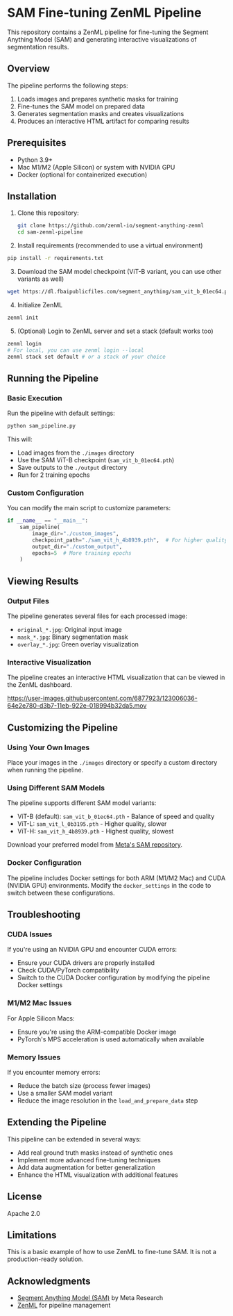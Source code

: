 # SAM Fine-tuning ZenML Pipeline

This repository contains a ZenML pipeline for fine-tuning the Segment Anything Model (SAM) and generating interactive visualizations of segmentation results.

## Overview

The pipeline performs the following steps:
1. Loads images and prepares synthetic masks for training
2. Fine-tunes the SAM model on prepared data
3. Generates segmentation masks and creates visualizations
4. Produces an interactive HTML artifact for comparing results

## Prerequisites

- Python 3.9+
- Mac M1/M2 (Apple Silicon) or system with NVIDIA GPU
- Docker (optional for containerized execution)

## Installation

1. Clone this repository:
   ```bash
   git clone https://github.com/zenml-io/segment-anything-zenml
   cd sam-zenml-pipeline
   ```

2. Install requirements (recommended to use a virtual environment)

```bash
pip install -r requirements.txt
```

3. Download the SAM model checkpoint (ViT-B variant, you can use other variants as well)

```bash
wget https://dl.fbaipublicfiles.com/segment_anything/sam_vit_b_01ec64.pth
```

4. Initialize ZenML

```bash
zenml init
```

5. (Optional) Login to ZenML server and set a stack (default works too)

```bash
zenml login
# For local, you can use zenml login --local
zenml stack set default # or a stack of your choice
```

## Running the Pipeline

### Basic Execution

Run the pipeline with default settings:

```bash
python sam_pipeline.py
```

This will:
- Load images from the `./images` directory
- Use the SAM ViT-B checkpoint (`sam_vit_b_01ec64.pth`)
- Save outputs to the `./output` directory
- Run for 2 training epochs

### Custom Configuration

You can modify the main script to customize parameters:

```python
if __name__ == "__main__":
    sam_pipeline(
        image_dir="./custom_images",
        checkpoint_path="./sam_vit_h_4b8939.pth",  # For higher quality
        output_dir="./custom_output",
        epochs=5  # More training epochs
    )
```

## Viewing Results

### Output Files

The pipeline generates several files for each processed image:
- `original_*.jpg`: Original input image
- `mask_*.jpg`: Binary segmentation mask
- `overlay_*.jpg`: Green overlay visualization

### Interactive Visualization

The pipeline creates an interactive HTML visualization that can be viewed in the ZenML dashboard.


https://user-images.githubusercontent.com/6877923/123006036-64e2e780-d3b7-11eb-922e-018994b32da5.mov

## Customizing the Pipeline

### Using Your Own Images

Place your images in the `./images` directory or specify a custom directory when running the pipeline.

### Using Different SAM Models

The pipeline supports different SAM model variants:
- ViT-B (default): `sam_vit_b_01ec64.pth` - Balance of speed and quality
- ViT-L: `sam_vit_l_0b3195.pth` - Higher quality, slower
- ViT-H: `sam_vit_h_4b8939.pth` - Highest quality, slowest

Download your preferred model from [Meta's SAM repository](https://github.com/facebookresearch/segment-anything#model-checkpoints).

### Docker Configuration

The pipeline includes Docker settings for both ARM (M1/M2 Mac) and CUDA (NVIDIA GPU) environments. Modify the `docker_settings` in the code to switch between these configurations.

## Troubleshooting

### CUDA Issues

If you're using an NVIDIA GPU and encounter CUDA errors:
- Ensure your CUDA drivers are properly installed
- Check CUDA/PyTorch compatibility
- Switch to the CUDA Docker configuration by modifying the pipeline Docker settings

### M1/M2 Mac Issues

For Apple Silicon Macs:
- Ensure you're using the ARM-compatible Docker image
- PyTorch's MPS acceleration is used automatically when available

### Memory Issues

If you encounter memory errors:
- Reduce the batch size (process fewer images)
- Use a smaller SAM model variant
- Reduce the image resolution in the `load_and_prepare_data` step

## Extending the Pipeline

This pipeline can be extended in several ways:
- Add real ground truth masks instead of synthetic ones
- Implement more advanced fine-tuning techniques
- Add data augmentation for better generalization
- Enhance the HTML visualization with additional features

## License

Apache 2.0

## Limitations

This is a basic example of how to use ZenML to fine-tune SAM. It is not a production-ready solution.

## Acknowledgments

- [Segment Anything Model (SAM)](https://github.com/facebookresearch/segment-anything) by Meta Research
- [ZenML](https://github.com/zenml-io/zenml) for pipeline management